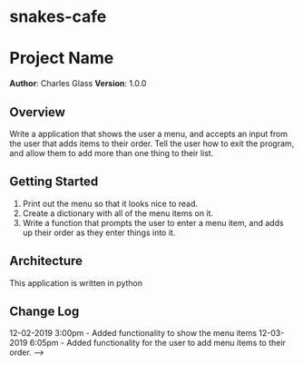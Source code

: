 # snakes-cafe

# Project Name

**Author**: Charles Glass
**Version**: 1.0.0

## Overview
Write a application that shows the user a menu, and accepts an input from the user that adds items to their order. Tell the user how to exit
the program, and allow them to add more than one thing to their list.

## Getting Started
1. Print out the menu so that it looks nice to read.
2. Create a dictionary with all of the menu items on it.
3. Write a function that prompts the user to enter a menu item, and adds up their order as they enter things into it.

## Architecture
This application is written in python 


## Change Log
12-02-2019 3:00pm - Added functionality to show the menu items
12-03-2019 6:05pm - Added functionality for the user to add menu items to their order.
-->